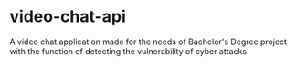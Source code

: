 # video-chat-api
A video chat application made for the needs of Bachelor's Degree project with the function of detecting the vulnerability of cyber attacks
